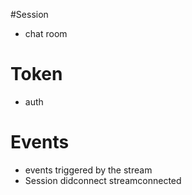 #Session
 - chat room

# Token
- auth

# Events
- events triggered by the stream
- Session didconnect
streamconnected

